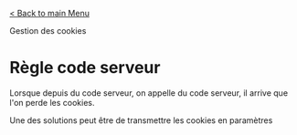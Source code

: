 [< Back to main Menu](https://github.com/gsoulie/react-resources/blob/master/react-presentation.md)    

Gestion des cookies

# Règle code serveur

Lorsque depuis du code serveur, on appelle du code serveur, il arrive que l'on perde les cookies. 

Une des solutions peut être de transmettre les cookies en paramètres

